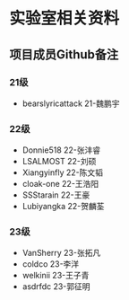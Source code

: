 # 实验室相关资料

## 项目成员Github备注

### 21级

- bearslyricattack 21-魏鹏宇

### 22级

- Donnie518 22-张沣睿
- LSALMOST 22-刘硕
- Xiangyinfly 22-陈文韬
- cloak-one 22-王浩阳
- SSStarain 22-王豪
- Lubiyangka 22-贺麟荃

### 23级

- VanSherry 23-张拓凡
- coldco 23-李洋
- welkinii 23-王子青
- asdrfdc 23-郭征明
